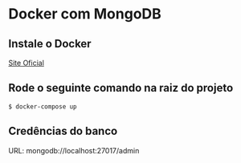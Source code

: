 # Docker com MongoDB

## Instale o Docker

[Site Oficial](https://docs.docker.com/)

## Rode o seguinte comando na raiz do projeto

```
$ docker-compose up
```

## Credências do banco

URL: mongodb://localhost:27017/admin<br/>
